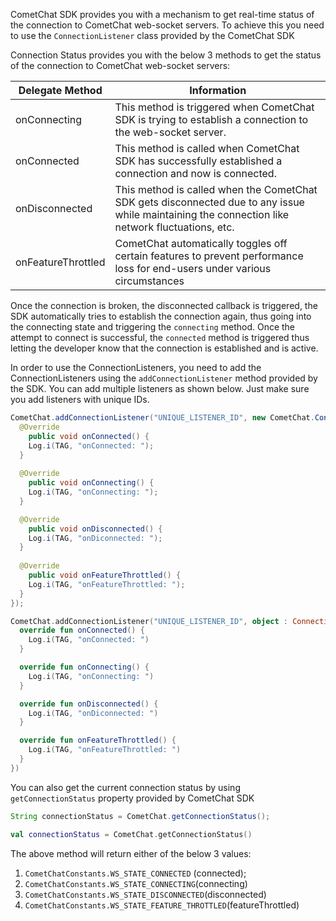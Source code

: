 CometChat SDK provides you with a mechanism to get real-time status of the connection to CometChat web-socket servers. To achieve this you need to use the `ConnectionListener` class provided by the CometChat SDK

Connection Status provides you with the below 3 methods to get the status of the connection to CometChat web-socket servers:

| Delegate Method | Information | 
| ---- | ---- | 
| onConnecting | This method is triggered when CometChat SDK is trying to establish a connection to the web-socket server. | 
| onConnected | This method is called when CometChat SDK has successfully established a connection and now is connected. | 
| onDisconnected | This method is called when the CometChat SDK gets disconnected due to any issue while maintaining the connection like network fluctuations, etc. | 
| onFeatureThrottled | CometChat automatically toggles off certain features to prevent performance loss for end-users under various circumstances | 


Once the connection is broken, the disconnected callback is triggered, the SDK automatically tries to establish the connection again, thus going into the connecting state and triggering the `connecting` method. Once the attempt to connect is successful, the `connected` method is triggered thus letting the developer know that the connection is established and is active.

In order to use the ConnectionListeners, you need to add the ConnectionListeners using the `addConnectionListener` method provided by the SDK. You can add multiple listeners as shown below. Just make sure you add listeners with unique IDs.

```java
CometChat.addConnectionListener("UNIQUE_LISTENER_ID", new CometChat.ConnectionListener() {
  @Override
    public void onConnected() {
    Log.i(TAG, "onConnected: ");
  }
  
  @Override
    public void onConnecting() {
    Log.i(TAG, "onConnecting: ");
  }

  @Override
    public void onDisconnected() {
    Log.i(TAG, "onDiconnected: ");
  }
  
  @Override
    public void onFeatureThrottled() {
    Log.i(TAG, "onFeatureThrottled: ");
  }
});
```

```kotlin
CometChat.addConnectionListener("UNIQUE_LISTENER_ID", object : ConnectionListener {
  override fun onConnected() {
    Log.i(TAG, "onConnected: ")
  }

  override fun onConnecting() {
    Log.i(TAG, "onConnecting: ")
  }

  override fun onDisconnected() {
    Log.i(TAG, "onDiconnected: ")
  }

  override fun onFeatureThrottled() {
    Log.i(TAG, "onFeatureThrottled: ")
  }
})
```



You can also get the current connection status by using `getConnectionStatus` property provided by CometChat SDK

```java
String connectionStatus = CometChat.getConnectionStatus();
```

```kotlin
val connectionStatus = CometChat.getConnectionStatus()
```



The above method will return either of the below 3 values:

1. `CometChatConstants.WS_STATE_CONNECTED` (connected);
2. `CometChatConstants.WS_STATE_CONNECTING`(connecting)
3. `CometChatConstants.WS_STATE_DISCONNECTED`(disconnected)
4. `CometChatConstants.WS_STATE_FEATURE_THROTTLED`(featureThrottled)
